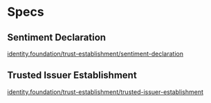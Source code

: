 # Specs

## Sentiment Declaration

[identity.foundation/trust-establishment/sentiment-declaration](https://identity.foundation/trust-establishment/sentiment-declaration)


## Trusted Issuer Establishment

[identity.foundation/trust-establishment/trusted-issuer-establishment](https://identity.foundation/trust-establishment/trusted-issuer-establishment)